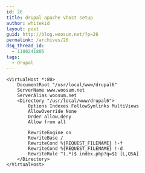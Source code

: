 ```yaml
---
id: 26
title: drupal apache vhost setup
author: whitekid
layout: post
guid: http://blog.woosum.net/?p=26
permalink: /archives/26
dsq_thread_id:
  - 1180241805
tags:
  - drupal
---
```

    <VirtualHost *:80>
        DocumentRoot "/usr/local/www/drupal6"
        ServerName www.woosum.net
        ServerAlias woosum.net
        <Directory "/usr/local/www/drupal6">
            Options Indexes FollowSymlinks MultiViews
            AllowOverride None
            Order allow,deny
            Allow from all

            RewriteEngine on
            RewriteBase /
            RewriteCond %{REQUEST_FILENAME} !-f
            RewriteCond %{REQUEST_FILENAME} !-d
            RewriteRule ^(.*)$ index.php?q=$1 [L,QSA]
        </Directory>
    </VirtualHost>
